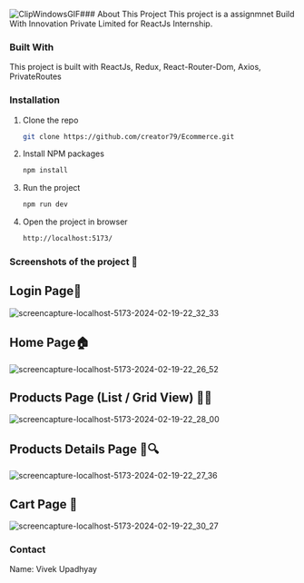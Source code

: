 ![ClipWindowsGIF](https://github.com/creator79/Ecommerce/assets/72148636/47840613-52ef-4ced-9595-ab3ba3672325)### About This Project
This project is a assignmnet Build With Innovation Private Limited for ReactJs Internship.

### Built With
This project is built with ReactJs, Redux,  React-Router-Dom, Axios, PrivateRoutes

### Installation
1. Clone the repo
   ```sh
   git clone https://github.com/creator79/Ecommerce.git
    ```
2. Install NPM packages
    ```sh
    npm install
    ```
3. Run the project
    ```sh
    npm run dev
    ```
4. Open the project in browser
    ```sh
    http://localhost:5173/
    ```

### Screenshots of the project 📸
## Login Page🚀
![screencapture-localhost-5173-2024-02-19-22_32_33](https://github.com/creator79/Ecommerce/assets/72148636/0eb9722e-a24e-4c0a-b483-bc24668a0160)

## Home Page🏠
![screencapture-localhost-5173-2024-02-19-22_26_52](https://github.com/creator79/Ecommerce/assets/72148636/5f9b2051-1e44-4665-a7aa-a8b5b843cb3f)

## Products Page (List / Grid View) 🥻👗
![screencapture-localhost-5173-2024-02-19-22_28_00](https://github.com/creator79/Ecommerce/assets/72148636/dcf0f927-9e60-4ab0-985e-c81ec281e7f2)

## Products Details Page 👗🔍
![screencapture-localhost-5173-2024-02-19-22_27_36](https://github.com/creator79/Ecommerce/assets/72148636/1e2adfc6-e747-41b6-9996-a33709607183)

## Cart Page 🛒
![screencapture-localhost-5173-2024-02-19-22_30_27](https://github.com/creator79/Ecommerce/assets/72148636/e05cb699-a56a-436c-8107-e83bf1e1880c)

### Contact
Name: Vivek Upadhyay


